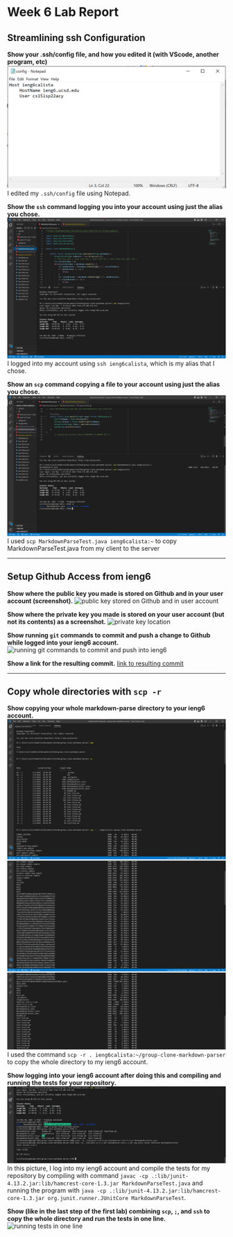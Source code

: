 # Week 6 Lab Report

## Streamlining ssh Configuration
**Show your .ssh/config file, and how you edited it (with VScode, another program, etc)**
![.ssh/config file](streamliningssh1.png)
I edited my `.ssh/config` file using Notepad.

**Show the `ssh` command logging you into your account using just the alias you chose.**
![ssh command](streamliningssh2.png) 
I logged into my account using `ssh ieng6calista`, which is my alias that I chose.

**Show an `scp` command copying a file to your account using just the alias you chose.**
![scp command](streamliningssh3.png)
I used `scp MarkdownParseTest.java ieng6calista:~` to copy MarkdownParseTest.java from my client to the server

---

## Setup Github Access from ieng6
**Show where the public key you made is stored on Github and in your user account (screenshot).**
![public key stored on Github and in user account]()

**Show where the private key you made is stored on your user account (but not its contents) as a screenshot.**
![private key location]() 

**Show running `git` commands to commit and push a change to Github while logged into your ieng6 account.**
![running git commands to commit and push into ieng6]()

**Show a link for the resulting commit.**
[link to resulting commit]()

---

## Copy whole directories with `scp -r`
**Show copying your whole markdown-parse directory to your ieng6 account.**
![copying whole markdown-parse directory to ieng6 account1](copywholedir1.png)
![copying whole markdown-parse directory to ieng6 account1.1](copywholedir1.1.png)
![copying whole markdown-parse directory to ieng6 account1.2](copywholedir1.2.png)
I used the command `scp -r . ieng6calista:~/group-clone-markdown-parser` to copy the whole directory to my ieng6 account.

**Show logging into your ieng6 account after doing this and compiling and running the tests for your repository.**
![logging into ieng6 account and compiling](copywholedir2.png) 
In this picture, I log into my ieng6 account and compile the tests for my repository by compiling with command `javac -cp .:lib/junit-4.13.2.jar:lib/hamcrest-core-1.3.jar MarkdownParseTest.java` and running the program with `java -cp .:lib/junit-4.13.2.jar:lib/hamcrest-core-1.3.jar org.junit.runner.JUnitCore MarkdownParseTest`.

**Show (like in the last step of the first lab) combining `scp`, `;`, and `ssh` to copy the whole directory and run the tests in one line.**
![running tests in one line]()

